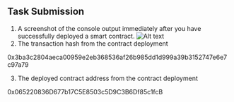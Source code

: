 ## Task Submission
1. A screenshot of the console output immediately after you have successfully deployed a smart contract.
![Alt text](https://github.com/leomanza/nervos-hackathon/blob/main/task-2/console.png)
2. The transaction hash from the contract deployment 

0x3ba3c2804aeca00959e2eb368536af26b985dd1d999a39b3152747e6e7c97a79

3. The deployed contract address from the contract deployment 

0x065220836D677b17C5E8503c5D9C3B6Df85c1fcB